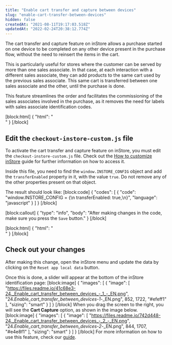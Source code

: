 ```yaml
---
title: "Enable cart transfer and capture between devices"
slug: "enable-cart-transfer-between-devices"
hidden: false
createdAt: "2021-08-11T19:17:03.518Z"
updatedAt: "2022-02-24T20:38:12.774Z"
---
```

The cart transfer and capture feature on inStore allows a purchase started on one device to be completed on any other device present in the purchase flow, without the need to reinsert the items in the cart.

This is particularly useful for stores where the customer can be served by more than one sales associate. In that case, at each interaction with a different sales associate, they can add products to the same cart used by the previous sales associate. This same cart is transferred between one sales associate and the other, until the purchase is done. 

This feature streamlines the order and facilitates the commissioning of the sales associates involved in the purchase, as it removes the need for labels with sales associate identification codes.

[block:html]
{
  "html": "<br>"
}
[/block]
## Edit the `checkout-instore-custom.js` file

To activate the cart transfer and capture feature on inStore, you must edit the `checkout-instore-custom.js` file. Check out the [How to customize inStore](https://developers.vtex.com/vtex-rest-api/docs/how-to-customize-instore) guide for further information on how to access it.

Inside this file, you need to find the `window.INSTORE_CONFIG` object and add the `transferEnabled` property in it, with the value `true`. Do not remove any of the other properties present on that object. 

The result should look like:
[block:code]
{
  "codes": [
    {
      "code": "window.INSTORE_CONFIG = {\n  transferEnabled: true,\n}",
      "language": "javascript"
    }
  ]
}
[/block]

[block:callout]
{
  "type": "info",
  "body": "After making changes in the code, make sure you press the `Save` button."
}
[/block]

[block:html]
{
  "html": "<br>"
}
[/block]
## Check out your changes

After making this change, open the inStore menu and update the data by clicking on the `Reset app local data` button.

Once this is done, a slider will appear at the bottom of the inStore identification page:
[block:image]
{
  "images": [
    {
      "image": [
        "https://files.readme.io/41c68e3-24._Enable_cart_transfer_between_devices_-_1_-_EN.png",
        "24._Enable_cart_transfer_between_devices_-_1_-_EN.png",
        852,
        1722,
        "#efeff1"
      ],
      "sizing": "smart"
    }
  ]
}
[/block]
When you drag the screen to the right, you will see the __Cart Capture__ option, as shown in the image below.
[block:image]
{
  "images": [
    {
      "image": [
        "https://files.readme.io/742d448-24._Enable_cart_transfer_between_devices_-_2_-_EN.png",
        "24._Enable_cart_transfer_between_devices_-_2_-_EN.png",
        844,
        1707,
        "#e4e8f1"
      ],
      "sizing": "smart"
    }
  ]
}
[/block]
For more information on how to use this feature, check our [guide](https://help.vtex.com/en/tracks/instore-using-the-app--4BYzQIwyOHvnmnCYQgLzdr/2hlBqxHlxgFo2o4R52pbsk).